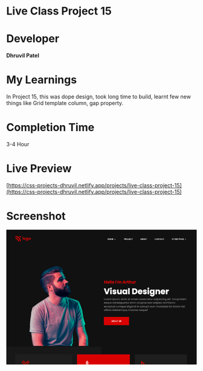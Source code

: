 # Live Class Project 15

# Developer
**Dhruvil Patel**

# My Learnings
In Project 15, this was dope design, took long time to build, learnt few new things like Grid template column, gap property. 

# Completion Time
3-4 Hour

# Live Preview
[https://css-projects-dhruvil.netlify.app/projects/live-class-project-15](https://css-projects-dhruvil.netlify.app/projects/live-class-project-15)

# Screenshot
![image](./result15.png)